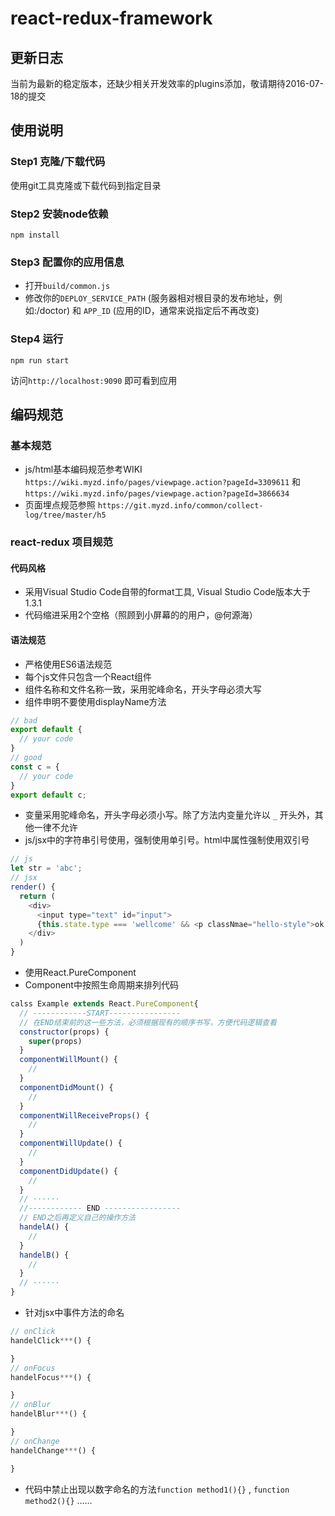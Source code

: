 # react-redux-framework

## 更新日志
当前为最新的稳定版本，还缺少相关开发效率的plugins添加，敬请期待2016-07-18的提交

## 使用说明

### Step1 克隆/下载代码
使用git工具克隆或下载代码到指定目录

### Step2 安装node依赖
``` shell
npm install
```
### Step3 配置你的应用信息
* 打开```build/common.js```
* 修改你的```DEPLOY_SERVICE_PATH``` (服务器相对根目录的发布地址，例如:/doctor) 和 ```APP_ID``` (应用的ID，通常来说指定后不再改变)

### Step4 运行
``` shell
npm run start
```
访问```http://localhost:9090``` 即可看到应用

## 编码规范
### 基本规范
* js/html基本编码规范参考WIKI ```https://wiki.myzd.info/pages/viewpage.action?pageId=3309611``` 和 ```https://wiki.myzd.info/pages/viewpage.action?pageId=3866634```
* 页面埋点规范参照 ```https://git.myzd.info/common/collect-log/tree/master/h5```
### react-redux 项目规范
#### 代码风格
* 采用Visual Studio Code自带的format工具, Visual Studio Code版本大于1.3.1
* 代码缩进采用2个空格（照顾到小屏幕的的用户，@何源海）
#### 语法规范
* 严格使用ES6语法规范
* 每个js文件只包含一个React组件
* 组件名称和文件名称一致，采用驼峰命名，开头字母必须大写
* 组件申明不要使用displayName方法
``` javascript
// bad
export default {
  // your code
}
// good
const c = {
  // your code
}
export default c;
```

* 变量采用驼峰命名，开头字母必须小写。除了方法内变量允许以 ```_``` 开头外，其他一律不允许
* js/jsx中的字符串引号使用，强制使用单引号。html中属性强制使用双引号
``` javascript
// js
let str = 'abc';
// jsx
render() {
  return (
    <div>
      <input type="text" id="input">
      {this.state.type === 'wellcome' && <p classNmae="hello-style">ok, wellcome</p>}
    </div>
  )
}
```

* 使用React.PureComponent
* Component中按照生命周期来排列代码
``` javascript
calss Example extends React.PureComponent{
  // ------------START----------------
  // 在END结束前的这一些方法，必须根据现有的顺序书写，方便代码逻辑查看
  constructor(props) {
    super(props)
  }
  componentWillMount() {
    // 
  }
  componentDidMount() {
    //
  }
  componentWillReceiveProps() {
    //
  }
  componentWillUpdate() {
    //
  }
  componentDidUpdate() {
    //
  }
  // ······
  //------------ END -----------------
  // END之后再定义自己的操作方法
  handelA() {
    //
  }
  handelB() {
    //
  }
  // ······
}
```

* 针对jsx中事件方法的命名
``` javascript
// onClick
handelClick***() {

}
// onFocus
handelFocus***() {

}
// onBlur
handelBlur***() {

}
// onChange
handelChange***() {

}
```

* 代码中禁止出现以数字命名的方法```function method1(){}``` , ```function method2(){}``` ……

